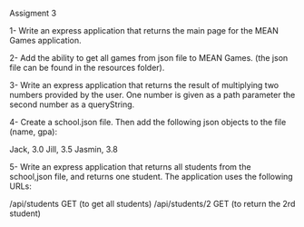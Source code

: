 Assigment 3 

1- Write an express application that returns the main page for the MEAN Games application.

2- Add the ability to get all games from json file to MEAN Games. (the json file can be found in the resources folder).

3- Write an express application that returns the result of multiplying two numbers provided by the user. One number is given as a path parameter the second number as a queryString.

4- Create a school.json file. Then add the following json objects to the file (name, gpa):

Jack, 3.0
Jill, 3.5
Jasmin, 3.8

5- Write an express application that returns all students from the school,json file, and returns one student. The application uses the following URLs:

/api/students GET (to get all students)
/api/students/2 GET (to return the 2rd student)